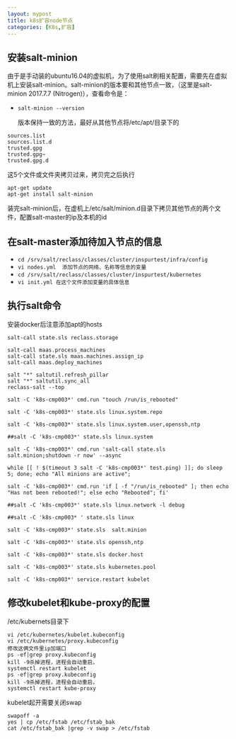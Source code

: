 ```yaml
---
layout: mypost
title: k8s扩容node节点
categories: [K8s,扩容]
---
```


## 安装salt-minion

  由于是手动装的ubuntu16.04的虚拟机，为了使用salt刷相关配置，需要先在虚拟机上安装salt-minion。salt-minion的版本要和其他节点一致，（这里是salt-minion 2017.7.7 (Nitrogen)），查看命令是：

* `salt-minion --version`

  版本保持一致的方法，最好从其他节点将/etc/apt/目录下的

```
sources.list
sources.list.d
trusted.gpg
trusted.gpg~
trusted.gpg.d
```

这5个文件或文件夹拷贝过来，拷贝完之后执行

```
apt-get update
apt-get install salt-minion
```

装完salt-minion后，在虚机上/etc/salt/minion.d目录下拷贝其他节点的两个文件，配置salt-master的ip及本机的id



##  在salt-master添加待加入节点的信息

* `cd /srv/salt/reclass/classes/cluster/inspurtest/infra/config`
* `vi nodes.yml  添加节点的网络、名称等信息的变量`
* `cd /srv/salt/reclass/classes/cluster/inspurtest/kubernetes `
* `vi init.yml 在这个文件添加变量的具体信息`



## 执行salt命令

安装docker后注意添加apt的hosts

```
salt-call state.sls reclass.storage

salt-call maas.process_machines
salt-call state.sls maas.machines.assign_ip
salt-call maas.deploy_machines

salt "*" saltutil.refresh_pillar
salt "*" saltutil.sync_all
reclass-salt --top

salt -C 'k8s-cmp003*' cmd.run "touch /run/is_rebooted"

salt -C 'k8s-cmp003*' state.sls linux.system.repo

salt -C 'k8s-cmp003*' state.sls linux.system.user,openssh,ntp

##salt -C 'k8s-cmp003*' state.sls linux.system

salt -C 'k8s-cmp003*' cmd.run 'salt-call state.sls salt.minion;shutdown -r now' --async

while [[ ! $(timeout 3 salt -C 'k8s-cmp003*' test.ping) ]]; do sleep 5; done; echo "All minions are active";

salt -C 'k8s-cmp003*' cmd.run 'if [ -f "/run/is_rebooted" ]; then echo "Has not been rebooted!"; else echo "Rebooted"; fi'

##salt -C 'k8s-cmp003*' state.sls linux.network -l debug

##salt -C 'k8s-cmp003* ' state.sls linux

salt -C 'k8s-cmp003*' state.sls  salt.minion

salt -C 'k8s-cmp003*' state.sls openssh,ntp

salt -C 'k8s-cmp003*' state.sls docker.host

salt -C 'k8s-cmp003*' state.sls kubernetes.pool

salt -C 'k8s-cmp003*' service.restart kubelet

```



## 修改kubelet和kube-proxy的配置

/etc/kubernets目录下

```
vi /etc/kubernetes/kubelet.kubeconfig
vi /etc/kubernetes/proxy.kubeconfig
修改这俩文件里ip加端口
ps -ef|grep proxy.kubeconfig
kill -9杀掉进程，进程会自动重启，
systemctl restart kubelet
ps -ef|grep proxy.kubeconfig
kill -9杀掉进程，进程会自动重启，
systemctl restart kube-proxy
```



kubelet起开需要关闭swap

```
swapoff -a
yes | cp /etc/fstab /etc/fstab_bak
cat /etc/fstab_bak |grep -v swap > /etc/fstab
```

